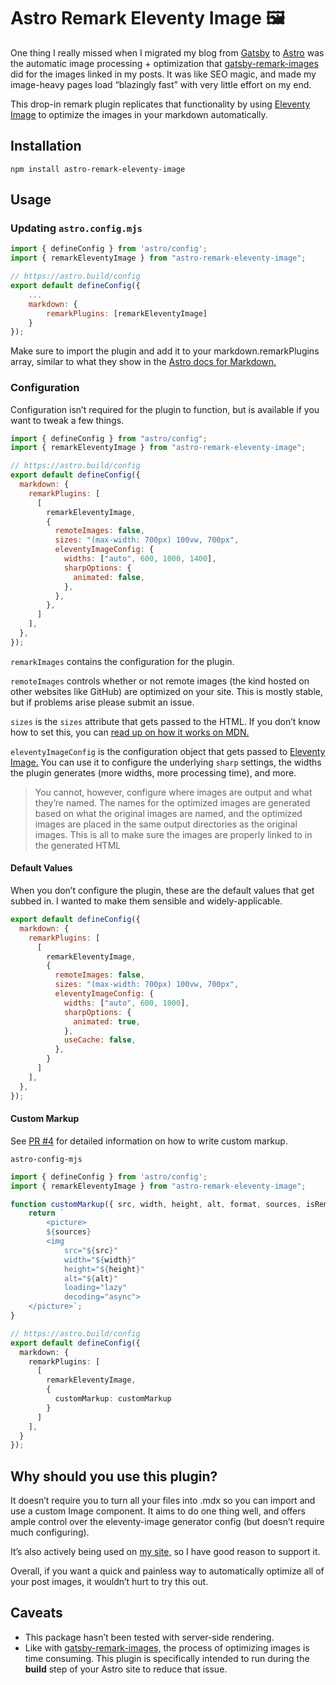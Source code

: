 # Astro Remark Eleventy Image 🖼

One thing I really missed when I migrated my blog from [Gatsby](https://www.gatsbyjs.com/) to [Astro](https://astro.build/) was the automatic image processing + optimization that [gatsby-remark-images](https://www.gatsbyjs.com/plugins/gatsby-remark-images/) did for the images linked in my posts. It was like SEO magic, and made my image-heavy pages load “blazingly fast” with very little effort on my end.

This drop-in remark plugin replicates that functionality by using [Eleventy Image](https://www.11ty.dev/docs/plugins/image/) to optimize the images in your markdown automatically.

## Installation

```shell
npm install astro-remark-eleventy-image
```

## Usage

### Updating `astro.config.mjs`

```js
import { defineConfig } from 'astro/config';
import { remarkEleventyImage } from "astro-remark-eleventy-image";

// https://astro.build/config
export default defineConfig({
    ...
    markdown: {
        remarkPlugins: [remarkEleventyImage]
    }
});
```

Make sure to import the plugin and add it to your markdown.remarkPlugins array, similar to what they show in the [Astro docs for Markdown.](https://docs.astro.build/en/guides/markdown-content/#markdown-plugins)

### Configuration

Configuration isn’t required for the plugin to function, but is available if you want to tweak a few things.

```js
import { defineConfig } from "astro/config";
import { remarkEleventyImage } from "astro-remark-eleventy-image";

// https://astro.build/config
export default defineConfig({
  markdown: {
    remarkPlugins: [
      [
        remarkEleventyImage,
        {
          remoteImages: false,
          sizes: "(max-width: 700px) 100vw, 700px",
          eleventyImageConfig: {
            widths: ["auto", 600, 1000, 1400],
            sharpOptions: {
              animated: false,
            },
          },
        },
      ]
    ],
  },
});
```

`remarkImages` contains the configuration for the plugin.

`remoteImages` controls whether or not remote images (the kind hosted on other websites like GitHub) are optimized on your site. This is mostly stable, but if problems arise please submit an issue.

`sizes` is the `sizes` attribute that gets passed to the HTML. If you don’t know how to set this, you can [read up on how it works on MDN.](https://developer.mozilla.org/en-US/docs/Web/API/HTMLImageElement/sizes)

`eleventyImageConfig` is the configuration object that gets passed to [Eleventy Image.](https://www.11ty.dev/docs/plugins/image/) You can use it to configure the underlying `sharp` settings, the widths the plugin generates (more widths, more processing time), and more.

> You cannot, however, configure where images are output and what they’re named. The names for the optimized images are generated based on what the original images are named, and the optimized images are placed in the same output directories as the original images.
> This is all to make sure the images are properly linked to in the generated HTML

#### Default Values

When you don’t configure the plugin, these are the default values that get subbed in. I wanted to make them sensible and widely-applicable.

```js
export default defineConfig({
  markdown: {
    remarkPlugins: [
      [
        remarkEleventyImage, 
        {
          remoteImages: false,
          sizes: "(max-width: 700px) 100vw, 700px",
          eleventyImageConfig: {
            widths: ["auto", 600, 1000],
            sharpOptions: {
              animated: true,
            },
            useCache: false,
          },
        }
      ]
    ],
  },
});
```

#### Custom Markup

See [PR #4](https://github.com/ChrisOh431/astro-remark-eleventy-image/pull/4) for detailed information on how to write custom markup.

`astro-config-mjs`

```ts
import { defineConfig } from 'astro/config';
import { remarkEleventyImage } from "astro-remark-eleventy-image";

function customMarkup({ src, width, height, alt, format, sources, isRemote, mdFilePath }) {
    return `
        <picture>
        ${sources}
        <img
            src="${src}"
            width="${width}"
            height="${height}"
            alt="${alt}"
            loading="lazy"
            decoding="async">
    </picture>`;
}

// https://astro.build/config
export default defineConfig({
  markdown: {
    remarkPlugins: [
      [
        remarkEleventyImage,
        {
          customMarkup: customMarkup
        }
      ]
    ],
  }
});
```


## Why should you use this plugin?

It doesn’t require you to turn all your files into .mdx so you can import and use a custom Image component. It aims to do one thing well, and offers ample control over the eleventy-image generator config (but doesn’t require much configuring).

It’s also actively being used on [my site,](https://cjohanaja.com/) so I have good reason to support it.

Overall, if you want a quick and painless way to automatically optimize all of your post images, it wouldn’t hurt to try this out.

## Caveats

- This package hasn’t been tested with server-side rendering.
- Like with [gatsby-remark-images,](https://www.gatsbyjs.com/plugins/gatsby-remark-images/) the process of optimizing images is time consuming. This plugin is specifically intended to run during the **build** step of your Astro site to reduce that issue.
